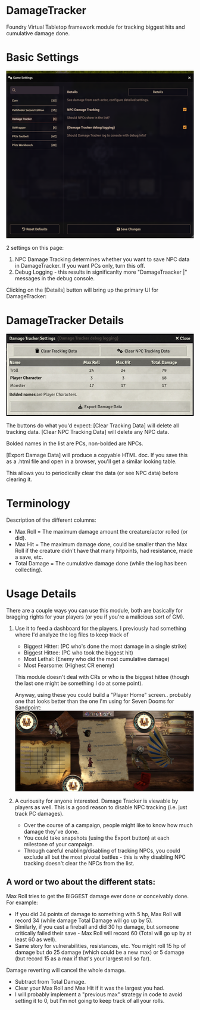 # DamageTracker
Foundry Virtual Tabletop framework module for tracking biggest hits and cumulative damage done.

# Basic Settings
![DamageTracker Settings page](assets/settings.png)

2 settings on this page:
1. NPC Damage Tracking determines whether you want to save NPC data in DamageTracker.  If you want PCs only, turn this off.
2. Debug Logging - this results in significanlty more "DamageTraacker |" messages in the debug console.

Clicking on the [Details] button will bring up the primary UI for DamageTracker:

# DamageTracker Details
![DamageTracker Details page](assets/details.png)

The buttons do what you'd expect:
  [Clear Tracking Data] will delete all tracking data.
  [Clear NPC Tracking Data] will delete any NPC data.  

Bolded names in the list are PCs, non-bolded are NPCs.

  [Export Damage Data] will produce a copyable HTML doc.  If you save this as a .html file and open in a browser, you'll get a similar looking table.

This allows you to periodically clear the data (or see NPC data) before clearing it.

# Terminology
Description of the different columns:
  - Max Roll = The maximum damage amount the creature/actor rolled (or did).
  - Max Hit  = The maximum damage done, could be smaller than the Max Roll if the creature didn't have that many hitpoints, had resistance, made a save, etc.
  - Total Damage = The cumulative damage done (while the log has been collecting).

# Usage Details
There are a couple ways you can use this module, both are basically for bragging rights for your players (or you if you're a malicious sort of GM).

 1. Use it to feed a dashboard for the players.  I previously had something where I'd analyze the log files to keep track of 
      - Biggest Hitter: (PC who's done the most damage in a single strike)
      - Biggest Hittee: (PC who took the biggest hit)
      - Most Lethal:    (Enemy who did the most cumulative damage)
      - Most Fearsome:  (Highest CR enemy)
      
      This module doesn't deal with CRs or who is the biggest hittee (though the last one might be something I do at some point).

      Anyway, using these you could build a "Player Home" screen.. probably one that looks better than the one I'm using for Seven Dooms for Sandpoint:
      ![Party Home screen](assets/party_home.jpg)
  
  2. A curiousity for anyone interested.
      Damage Tracker is viewable by players as well.  This is a good reason to disable NPC tracking (i.e. just track PC damages).
      - Over the course of a campaign, people might like to know how much damage they've done.  
      - You could take snapshots (using the Export button) at each milestone of your campaign.
      - Through careful enabling/disabling of tracking NPCs, you could exclude all but the most pivotal battles - this is why disabling NPC tracking doesn't clear the NPCs from the list.

## A word or two about the different stats:
  Max Roll tries to get the BIGGEST damage ever done or conceivably done.  For example:
  - If you did 34 points of damage to something with 5 hp, Max Roll will record 34 (while damage Total Damage will go up by 5).
  - Similarly, if you cast a fireball and did 30 hp damage, but someone critically failed their save - Max Roll will record 60 (Total will go up by at least 60 as well).
  - Same story for vulnerabilities, resistances, etc.  You might roll 15 hp of damage but do 25 damage (which could be a new max) or 5 damage (but record 15 as a max if that's your largest roll so far).

  Damage reverting will cancel the whole damage.
  - Subtract from Total Damage.
  - Clear your Max Roll and Max Hit if it was the largest you had.
  - I will probably implement a "previous max" strategy in code to avoid setting it to 0, but I'm not going to keep track of all your rolls.



